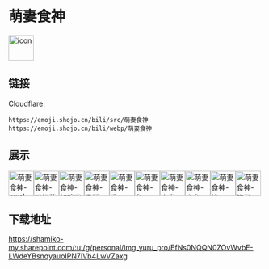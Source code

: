 # 萌妻食神
<img src="https://emoji.shojo.cn/bili/src/萌妻食神/icon.png" width="50" height="50" alt="icon">

## 链接
Cloudflare:
```
https://emoji.shojo.cn/bili/src/萌妻食神
https://emoji.shojo.cn/bili/webp/萌妻食神
```
## 展示
<img src="https://emoji.shojo.cn/bili/src/萌妻食神/萌妻食神-awsl.png" width="50" height="50" alt="萌妻食神-awsl"><img src="https://emoji.shojo.cn/bili/src/萌妻食神/萌妻食神-喝奶茶.png" width="50" height="50" alt="萌妻食神-喝奶茶"><img src="https://emoji.shojo.cn/bili/src/萌妻食神/萌妻食神-加鸡腿.png" width="50" height="50" alt="萌妻食神-加鸡腿"><img src="https://emoji.shojo.cn/bili/src/萌妻食神/萌妻食神-撒娇.png" width="50" height="50" alt="萌妻食神-撒娇"><img src="https://emoji.shojo.cn/bili/src/萌妻食神/萌妻食神-秀.png" width="50" height="50" alt="萌妻食神-秀"><img src="https://emoji.shojo.cn/bili/src/萌妻食神/萌妻食神-危.png" width="50" height="50" alt="萌妻食神-危"><img src="https://emoji.shojo.cn/bili/src/萌妻食神/萌妻食神-中毒.png" width="50" height="50" alt="萌妻食神-中毒"><img src="https://emoji.shojo.cn/bili/src/萌妻食神/萌妻食神-主角buff.png" width="50" height="50" alt="萌妻食神-主角buff"><img src="https://emoji.shojo.cn/bili/src/萌妻食神/萌妻食神-馋.png" width="50" height="50" alt="萌妻食神-馋"><img src="https://emoji.shojo.cn/bili/src/萌妻食神/萌妻食神-饱了.png" width="50" height="50" alt="萌妻食神-饱了">

## 下载地址

https://shamiko-my.sharepoint.com/:u:/g/personal/img_yuru_pro/EfNs0NQQN0ZOvWvbE-LWdeYBsnqyauoIPN7IVb4LwVZaxg